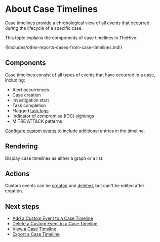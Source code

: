 # About Case Timelines

<!-- md:license Gold --> <!-- md:license Platinum -->

Case timelines provide a chronological view of all events that occurred during the lifecycle of a specific case.

This topic explains the components of case timelines in TheHive.

{!includes/other-reports-cases-from-case-timelines.md!}

## Components

Case timelines consist of all types of events that have occurred in a case, including:

* Alert occurrences
* Case creation
* Investigation start
* Task completion
* Flagged [task logs](../../tasks/about-task-logs.md)
* Indicator of compromise (IOC) sightings
* MITRE ATT&CK patterns

[Configure custom events](add-custom-event-timeline.md) to include additional entries in the timeline.

## Rendering

Display case timelines as either a graph or a list.

## Actions

Custom events can be [created](add-custom-event-timeline.md) and [deleted](delete-custom-event-timeline.md), but can't be edited after creation.

<h2>Next steps</h2>

* [Add a Custom Event to a Case Timeline](add-custom-event-timeline.md)
* [Delete a Custom Event in a Case Timeline](delete-custom-event-timeline.md)
* [View a Case Timeline](view-case-timeline.md)
* [Export a Case Timeline](export-case-timeline.md)
